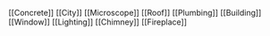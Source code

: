 [[Concrete]]
[[City]]
[[Microscope]]
[[Roof]]
[[Plumbing]]
[[Building]]
[[Window]]
[[Lighting]]
[[Chimney]]
[[Fireplace]]
